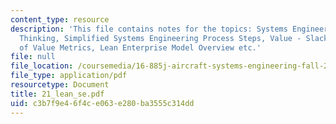 ```yaml
---
content_type: resource
description: 'This file contains notes for the topics: Systems Engineering and Lean
  Thinking, Simplified Systems Engineering Process Steps, Value - Slack?s definition,  Examples
  of Value Metrics, Lean Enterprise Model Overview etc.'
file: null
file_location: /coursemedia/16-885j-aircraft-systems-engineering-fall-2004/c3b7f9e46f4ce063e280ba3555c314dd_21_lean_se.pdf
file_type: application/pdf
resourcetype: Document
title: 21_lean_se.pdf
uid: c3b7f9e4-6f4c-e063-e280-ba3555c314dd
---
```

